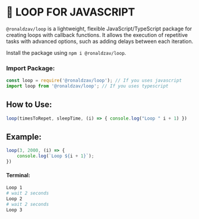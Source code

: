 # 🔁 LOOP FOR JAVASCRIPT
`@ronaldzav/loop` is a lightweight, flexible JavaScript/TypeScript package for creating loops with callback functions. It allows the execution of repetitive tasks with advanced options, such as adding delays between each iteration.

Install the package using `npm i @ronaldzav/loop`.

### Import Package:
```js
const loop = require('@ronaldzav/loop'); // If you uses javascript
import loop from '@ronaldzav/loop'; // If you uses typescript
```
## How to Use:
```js
loop(timesToRepet, sleepTime, (i) => { console.log("Loop " i + 1) })
```

## Example:
```js
loop(3, 2000, (i) => {
    console.log(`Loop ${i + 1}`);
})
```

#### Terminal:
```sh
Loop 1
# wait 2 seconds
Loop 2
# wait 2 seconds
Loop 3
```